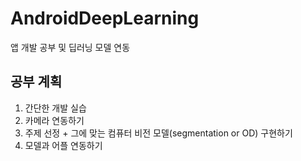 # AndroidDeepLearning
앱 개발 공부 및 딥러닝 모델 연동



## 공부 계획
1. 간단한 개발 실습
2. 카메라 연동하기
3. 주제 선정 + 그에 맞는 컴퓨터 비전 모델(segmentation or OD) 구현하기
4. 모델과 어플 연동하기
